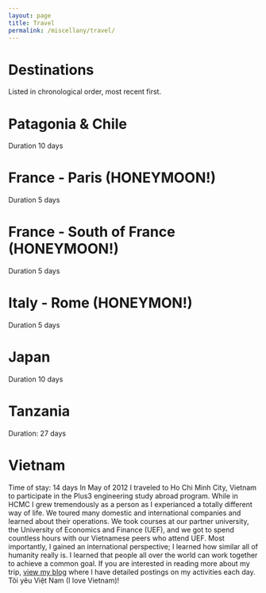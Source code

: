 ```yaml
---
layout: page
title: Travel
permalink: /miscellany/travel/
---
```


# Destinations
Listed in chronological order, most recent first.

# Patagonia & Chile
Duration 10 days

# France - Paris (HONEYMOON!)
Duration 5 days

# France - South of France (HONEYMOON!)
Duration 5 days

# Italy - Rome (HONEYMON!)
Duration 5 days

# Japan
Duration 10 days

# Tanzania
Duration: 27 days

# Vietnam
Time of stay: 14 days
In May of 2012 I traveled to Ho Chi Minh City, Vietnam to participate in the Plus3 engineering study abroad program. While in HCMC I grew tremendously as a person as I experianced a totally different way of life. We toured many domestic and international companies and learned about their operations. We took courses at our partner university, the University of Economics and Finance (UEF), and we got to spend countless hours with our Vietnamese peers who attend UEF. Most importantly, I gained an international perspective; I learned how similar all of humanity really is. I learned that people all over the world can work together to achieve a common goal. If you are interested in reading more about my trip, [view my blog](http://alexvallejovietnamplus3.blogspot.com) where I have detailed postings on my activities each day. Tôi yêu Việt Nam (I love Vietnam)!